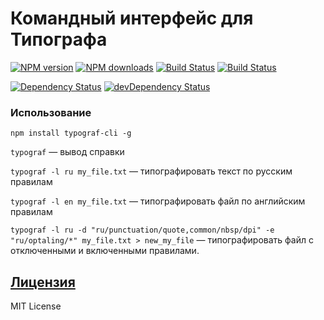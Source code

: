 Командный интерфейс для Типографа
=============================
[![NPM version](https://img.shields.io/npm/v/typograf-cli.svg?style=flat)](https://www.npmjs.com/package/typograf-cli)
[![NPM downloads](https://img.shields.io/npm/dm/typograf-cli.svg?style=flat)](https://www.npmjs.com/package/typograf-cli)
[![Build Status](https://img.shields.io/travis/typograf/typograf-cli.svg?style=flat)](https://travis-ci.org/typograf/typograf-cli)
[![Build Status](https://img.shields.io/appveyor/ci/hcodes/typograf-cli/master.svg?style=flat)](https://ci.appveyor.com/project/hcodes/typograf-cli)

[![Dependency Status](https://img.shields.io/david/typograf/typograf-cli.svg?style=flat)](https://david-dm.org/typograf/typograf-cli) [![devDependency Status](https://img.shields.io/david/dev/typograf/typograf-cli.svg?style=flat)](https://david-dm.org/typograf/typograf-cli#info=devDependencies)

### Использование
```
npm install typograf-cli -g
```
`typograf` — вывод справки

`typograf -l ru my_file.txt` — типографировать текст по русским правилам

`typograf -l en my_file.txt` — типографировать файл по английским правилам

`typograf -l ru -d "ru/punctuation/quote,common/nbsp/dpi" -e "ru/optaling/*" my_file.txt > new_my_file` — типографировать файл с отключенными и включенными правилами.

## [Лицензия](./LICENSE.md)
MIT License
